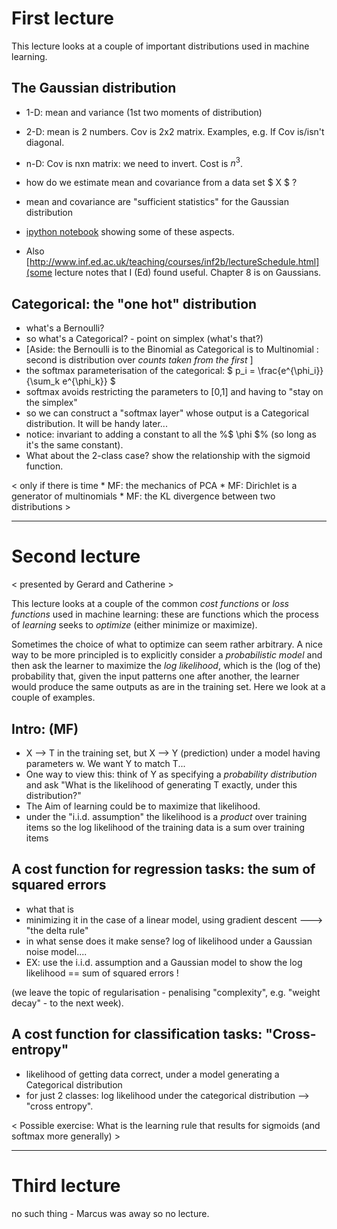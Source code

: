 # First lecture
This lecture looks at a couple of important distributions used in machine learning.

## The Gaussian distribution

 * 1-D: mean and variance (1st two moments of distribution)
 * 2-D: mean is 2 numbers. Cov is 2x2 matrix. Examples, e.g. If Cov is/isn't diagonal.
 * n-D: Cov is nxn matrix: we need to invert. Cost is $n^3$.
 * how do we estimate mean and covariance from a data set $ X $ ?
 * mean and covariance are "sufficient statistics" for the Gaussian distribution

 * [ipython notebook](https://github.com/garibaldu/comp421/blob/master/notebooks/Gaussian.ipynb) showing some of these aspects.
 * Also [http://www.inf.ed.ac.uk/teaching/courses/inf2b/lectureSchedule.html](some lecture notes that I (Ed) found useful. Chapter 8 is on Gaussians.

## Categorical: the "one hot" distribution

 * what's a Bernoulli?
 * so what's a Categorical? - point on simplex (what's that?)
 * [Aside: the Bernoulli is to the Binomial as Categorical is to Multinomial : second is distribution over _counts taken from the first_ ]
 * the softmax parameterisation of the categorical: $ p_i = \frac{e^{\phi_i}}{\sum_k e^{\phi_k}} $
 * softmax avoids restricting the parameters to [0,1] and having to "stay on the simplex"
 * so we can construct a "softmax layer" whose output is a Categorical distribution. It will be handy later...
 * notice: invariant to adding a constant to all the %$ \phi $% (so long as it's the same constant).
 * What about the 2-class case? show the relationship with the sigmoid function.

< only if there is time * MF: the mechanics of PCA * MF: Dirichlet is a generator of multinomials * MF: the KL divergence between two distributions >
 
***
# Second lecture
< presented by Gerard and Catherine >

This lecture looks at a couple of the common _cost functions_ or _loss functions_ used in machine learning: these are functions which the process of _learning_ seeks to _optimize_ (either minimize or maximize).

Sometimes the choice of what to optimize can seem rather arbitrary. A nice way to be more principled is to explicitly consider a _probabilistic model_ and then ask the learner to maximize the _log likelihood_, which is the (log of the) probability that, given the input patterns one after another, the learner would produce the same outputs as are in the training set. Here we look at a couple of examples.



## Intro: (MF)
 * X --> T in the training set, but X --> Y (prediction) under a model having parameters w. We want Y to match T...
 * One way to view this: think of Y as specifying a _probability distribution_ and ask "What is the likelihood of generating T exactly, under this distribution?"
  * The Aim of learning could be to maximize that likelihood.
  * under the "i.i.d. assumption" the likelihood is a _product_ over training items so the log likelihood of the training data is a sum over training items


## A cost function for regression tasks: the sum of squared errors

   * what that is
   * minimizing it in the case of a linear model, using gradient descent ---> "the delta rule" 
   * in what sense does it make sense? log of likelihood under a Gaussian noise model....
   * EX: use the i.i.d. assumption and a Gaussian model to show the log likelihood == sum of squared errors ! 

(we leave the topic of regularisation - penalising "complexity", e.g. "weight decay" - to the next week).


## A cost function for classification tasks: "Cross-entropy"
 * likelihood of getting data correct, under a model generating a Categorical distribution
 * for just 2 classes: log likelihood under the categorical distribution --> "cross entropy".
 
< Possible exercise: What is the learning rule that results for sigmoids (and softmax more generally) >
 
***
# Third lecture
no such thing - Marcus was away so no lecture.
